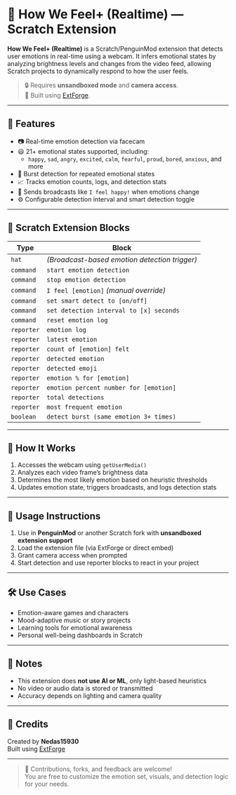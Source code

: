 # 💬 How We Feel+ (Realtime) — Scratch Extension

**How We Feel+ (Realtime)** is a Scratch/PenguinMod extension that detects user emotions in real-time using a webcam. It infers emotional states by analyzing brightness levels and changes from the video feed, allowing Scratch projects to dynamically respond to how the user feels.

> 🔒 Requires **unsandboxed mode** and **camera access**.  
> 🧪 Built using [ExtForge](https://jwklong.github.io/extforge).

---

## 🎯 Features

- 📷 Real-time emotion detection via facecam
- 😃 21+ emotional states supported, including:
  - `happy`, `sad`, `angry`, `excited`, `calm`, `fearful`, `proud`, `bored`, `anxious`, and more
- 🧠 Burst detection for repeated emotional states
- 📈 Tracks emotion counts, logs, and detection stats
- 📡 Sends broadcasts like `I feel happy!` when emotions change
- ⚙️ Configurable detection interval and smart detection toggle

---

## 🧱 Scratch Extension Blocks

| Type     | Block                                                              |
|----------|--------------------------------------------------------------------|
| `hat`    | *(Broadcast-based emotion detection trigger)*                      |
| `command`| `start emotion detection`                                          |
| `command`| `stop emotion detection`                                           |
| `command`| `I feel [emotion]` *(manual override)*                             |
| `command`| `set smart detect to [on/off]`                                     |
| `command`| `set detection interval to [x] seconds`                            |
| `command`| `reset emotion log`                                                |
| `reporter`| `emotion log`                                                    |
| `reporter`| `latest emotion`                                                 |
| `reporter`| `count of [emotion] felt`                                        |
| `reporter`| `detected emotion`                                               |
| `reporter`| `detected emoji`                                                 |
| `reporter`| `emotion % for [emotion]`                                        |
| `reporter`| `emotion percent number for [emotion]`                           |
| `reporter`| `total detections`                                               |
| `reporter`| `most frequent emotion`                                          |
| `boolean` | `detect burst (same emotion 3+ times)`                            |

---

## 🧪 How It Works

1. Accesses the webcam using `getUserMedia()`
2. Analyzes each video frame’s brightness data
3. Determines the most likely emotion based on heuristic thresholds
4. Updates emotion state, triggers broadcasts, and logs detection stats

---

## 🚀 Usage Instructions

1. Use in **PenguinMod** or another Scratch fork with **unsandboxed extension support**
2. Load the extension file (via ExtForge or direct embed)
3. Grant camera access when prompted
4. Start detection and use reporter blocks to react in your project

---

## 🛠 Use Cases

- Emotion-aware games and characters
- Mood-adaptive music or story projects
- Learning tools for emotional awareness
- Personal well-being dashboards in Scratch

---

## 📜 Notes

- This extension does **not use AI or ML**, only light-based heuristics
- No video or audio data is stored or transmitted
- Accuracy depends on lighting and camera quality

---

## 🧠 Credits

Created by **Nedas15930**  
Built using [ExtForge](https://jwklong.github.io/extforge)

---

> 🎉 Contributions, forks, and feedback are welcome!  
> You are free to customize the emotion set, visuals, and detection logic for your needs.

